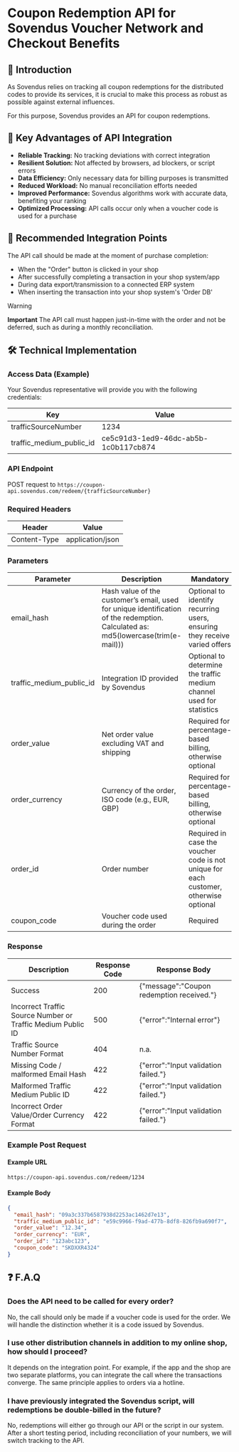 # Coupon Redemption API for Sovendus Voucher Network and Checkout Benefits

## 📝 Introduction

As Sovendus relies on tracking all coupon redemptions for the distributed codes to provide its services, it is crucial to make this process as robust as possible against external influences.

For this purpose, Sovendus provides an API for coupon redemptions.

## 🌟 Key Advantages of API Integration

- **Reliable Tracking:** No tracking deviations with correct integration
- **Resilient Solution:** Not affected by browsers, ad blockers, or script errors
- **Data Efficiency:** Only necessary data for billing purposes is transmitted
- **Reduced Workload:** No manual reconciliation efforts needed
- **Improved Performance:** Sovendus algorithms work with accurate data, benefiting your ranking
- **Optimized Processing:** API calls occur only when a voucher code is used for a purchase

## 🔧 Recommended Integration Points

The API call should be made at the moment of purchase completion:

- When the "Order" button is clicked in your shop
- After successfully completing a transaction in your shop system/app
- During data export/transmission to a connected ERP system
- When inserting the transaction into your shop system's 'Order DB'

> [!WARNING]
> **Important** 
> The API call must happen just-in-time with the order and not be deferred, such as during a monthly reconciliation.

## 🛠️ Technical Implementation

### Access Data (Example)

Your Sovendus representative will provide you with the following credentials:

| Key                      | Value                                |
| ------------------------ | ------------------------------------ |
| trafficSourceNumber      | 1234                                 |
| traffic_medium_public_id | ce5c91d3-1ed9-46dc-ab5b-1c0b117cb874 |

### API Endpoint

POST request to `https://coupon-api.sovendus.com/redeem/{trafficSourceNumber}`

### Required Headers

| Header         | Value              |
| -------------- | ------------------ |
| Content-Type   | application/json   |

### Parameters

| Parameter                | Description                                                                                                                       | Mandatory                                                                              |
| ------------------------ | --------------------------------------------------------------------------------------------------------------------------------- | ---------------------------------------------------------------------------------------|
| email_hash               | Hash value of the customer’s email, used for unique identification of the redemption. Calculated as: md5(lowercase(trim(e-mail))) | Optional to identify recurring users, ensuring they receive varied offers              |
| traffic_medium_public_id | Integration ID provided by Sovendus                                                                                               | Optional to determine the traffic medium channel used for statistics                   |
| order_value              | Net order value excluding VAT and shipping                                                                                        | Required for percentage-based billing, otherwise optional                              |
| order_currency           | Currency of the order, ISO code (e.g., EUR, GBP)                                                                                  | Required for percentage-based billing, otherwise optional                              |
| order_id                 | Order number                                                                                                                      | Required in case the voucher code is not unique for each customer, otherwise optional  |
| coupon_code              | Voucher code used during the order                                                                                                | Required                                                                               |

### Response

| Description                                                 | Response Code | Response Body                             |
| ----------------------------------------------------------- | ------------- | ----------------------------------------- |
| Success                                                     | 200           | {"message":"Coupon redemption received."} |
| Incorrect Traffic Source Number or Traffic Medium Public ID | 500           | {"error":"Internal error"}                |
| Traffic Source Number Format                                | 404           | n.a.                                      |
| Missing Code / malformed Email Hash                         | 422           | {"error":"Input validation failed."}      |
| Malformed Traffic Medium Public ID                          | 422           | {"error":"Input validation failed."}      |
| Incorrect Order Value/Order Currency Format                 | 422           | {"error":"Input validation failed."}      |

### Example Post Request

#### Example URL

`https://coupon-api.sovendus.com/redeem/1234`

#### Example Body

```json
{
  "email_hash": "09a3c337b6587938d2253ac1462d7e13",
  "traffic_medium_public_id": "e59c9966-f9ad-477b-8df8-826fb9a690f7",
  "order_value": "12.34",
  "order_currency": "EUR",
  "order_id": "123abc123",
  "coupon_code": "SKDXXR4324"
}
```

## ❓ F.A.Q

### Does the API need to be called for every order?

No, the call should only be made if a voucher code is used for the order. We will handle the distinction whether it is a code issued by Sovendus.

### I use other distribution channels in addition to my online shop, how should I proceed?

It depends on the integration point. For example, if the app and the shop are two separate platforms, you can integrate the call where the transactions converge. The same principle applies to orders via a hotline.

### I have previously integrated the Sovendus script, will redemptions be double-billed in the future?

No, redemptions will either go through our API or the script in our system. After a short testing period, including reconciliation of your numbers, we will switch tracking to the API.
